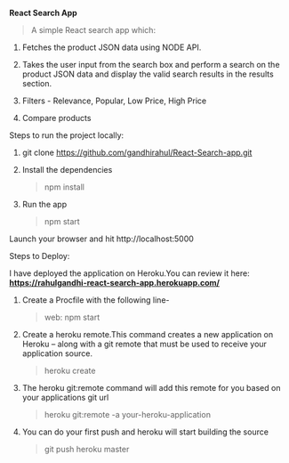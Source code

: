 **React Search App**

> A simple React search app which:

1. Fetches the product JSON data using NODE API.

2. Takes the user input from the search box and perform a search on the product JSON data and display the valid search results in the results section.

3. Filters - Relevance, Popular, Low Price, High Price

4. Compare products


Steps to run the project locally:

1. git clone https://github.com/gandhirahul/React-Search-app.git

2. Install the dependencies 
	> npm install
	
3. Run the app
	> npm start

Launch your browser and hit http://localhost:5000

Steps to Deploy: 

I have deployed the application on Heroku.You can review it here: **https://rahulgandhi-react-search-app.herokuapp.com/**

1. Create a Procfile with the following line- 
	> web: npm start

2. Create a heroku remote.This command creates a new application on Heroku – along with a git remote that must be used to receive your application source.
	> heroku create

3. The heroku git:remote command will add this remote for you based on your applications git url
	> heroku git:remote -a your-heroku-application

4. You can do your first push and heroku will start building the source
	> git push heroku master
